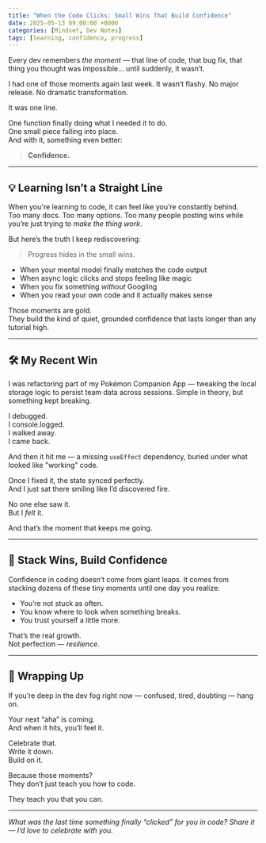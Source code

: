 ```yaml
---
title: "When the Code Clicks: Small Wins That Build Confidence"
date: 2025-05-13 09:00:00 +0000
categories: [Mindset, Dev Notes]
tags: [learning, confidence, progress]
---
```


Every dev remembers *the moment* — that line of code, that bug fix, that thing you thought was impossible… until suddenly, it wasn’t.

I had one of those moments again last week. It wasn’t flashy. No major release. No dramatic transformation.

It was one line.

One function finally doing what I needed it to do.  
One small piece falling into place.  
And with it, something even better:  
> **Confidence.**

---

## 💡 Learning Isn’t a Straight Line

When you're learning to code, it can feel like you’re constantly behind.  
Too many docs. Too many options. Too many people posting wins while you’re just trying to *make the thing work*.

But here’s the truth I keep rediscovering:  
> Progress hides in the small wins.

- When your mental model finally matches the code output  
- When async logic clicks and stops feeling like magic  
- When you fix something *without* Googling  
- When you read your own code and it actually makes sense

Those moments are gold.  
They build the kind of quiet, grounded confidence that lasts longer than any tutorial high.

---

## 🛠 My Recent Win

I was refactoring part of my Pokémon Companion App — tweaking the local storage logic to persist team data across sessions. Simple in theory, but something kept breaking.

I debugged.  
I console.logged.  
I walked away.  
I came back.

And then it hit me — a missing `useEffect` dependency, buried under what looked like "working" code.

Once I fixed it, the state synced perfectly.  
And I just sat there smiling like I’d discovered fire.

No one else saw it.  
But I *felt* it.

And that’s the moment that keeps me going.

---

## 🔁 Stack Wins, Build Confidence

Confidence in coding doesn’t come from giant leaps. It comes from stacking dozens of these tiny moments until one day you realize:

- You’re not stuck as often.
- You know where to look when something breaks.
- You trust yourself a little more.

That’s the real growth.  
Not perfection — *resilience*.

---

## 🧵 Wrapping Up

If you’re deep in the dev fog right now — confused, tired, doubting — hang on.

Your next “aha” is coming.  
And when it hits, you’ll feel it.

Celebrate that.  
Write it down.  
Build on it.

Because those moments?  
They don’t just teach you how to code.

They teach you that you can.

---

*What was the last time something finally “clicked” for you in code? Share it — I’d love to celebrate with you.*
